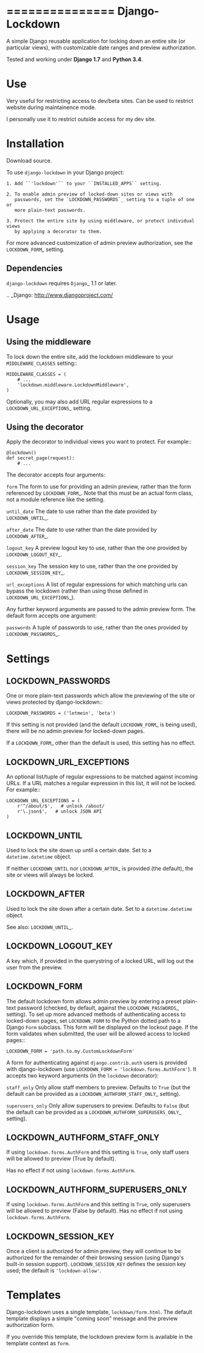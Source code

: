 ===============
Django-Lockdown
===============

A simple Django reusable application for locking down an entire site
(or particular views), with customizable date ranges and preview authorization.

Tested and working under **Django 1.7** and **Python 3.4**.

Use
====
Very useful for restricting access to dev/beta sites. Can be used to restrict website during maintainence mode.

I personally use it to restrict outside access for my dev site.

Installation
============

Download source.

To use ``django-lockdown`` in your Django project:

    1. Add ``'lockdown'`` to your ``INSTALLED_APPS`` setting.

    2. To enable admin preview of locked-down sites or views with
       passwords, set the `LOCKDOWN_PASSWORDS`_ setting to a tuple of one or
       more plain-text passwords.

    3. Protect the entire site by using middleware, or protect individual views
       by applying a decorator to them.
       
For more advanced customization of admin preview authorization, see
the `LOCKDOWN_FORM`_ setting.

Dependencies
------------

``django-lockdown`` requires `Django`_ 1.1 or later.

.. _Django: http://www.djangoproject.com/

Usage
=====

Using the middleware
--------------------

To lock down the entire site, add the lockdown middleware to your
``MIDDLEWARE_CLASSES`` setting::

    MIDDLEWARE_CLASSES = (
        # ...
        'lockdown.middleware.LockdownMiddleware',
    )
    
Optionally, you may also add URL regular expressions to a
`LOCKDOWN_URL_EXCEPTIONS`_ setting.

Using the decorator
-------------------

Apply the decorator to individual views you want to protect. For example::

    @lockdown()
    def secret_page(request):
        # ...

The decorator accepts four arguments:

``form``
  The form to use for providing an admin preview, rather than the form
  referenced by `LOCKDOWN_FORM`_. Note that this must be an actual form class,
  not a module reference like the setting.

``until_date``
  The date to use rather than the date provided by `LOCKDOWN_UNTIL`_.

``after_date``
  The date to use rather than the date provided by `LOCKDOWN_AFTER`_.

``logout_key``
  A preview logout key to use, rather than the one provided by
  `LOCKDOWN_LOGOUT_KEY`_.

``session_key``
  The session key to use, rather than the one provided by
  `LOCKDOWN_SESSION_KEY`_.
 
``url_exceptions``
  A list of regular expressions for which matching urls can bypass the lockdown
  (rather than using those defined in `LOCKDOWN_URL_EXCEPTIONS`_).

Any further keyword arguments are passed to the admin preview form. The default
form accepts one argument:

``passwords``
  A tuple of passwords to use, rather than the ones provided by
  `LOCKDOWN_PASSWORDS`_.


Settings
========

LOCKDOWN_PASSWORDS
------------------

One or more plain-text passwords which allow the previewing of the site or
views protected by django-lockdown::

    LOCKDOWN_PASSWORDS = ('letmein', 'beta')

If this setting is not provided (and the default `LOCKDOWN_FORM`_ is being
used), there will be no admin preview for locked-down pages.

If a `LOCKDOWN_FORM`_ other than the default is used, this setting has no
effect.

LOCKDOWN_URL_EXCEPTIONS
-----------------------

An optional list/tuple of regular expressions to be matched against incoming
URLs. If a URL matches a regular expression in this list, it will not be
locked. For example::

    LOCKDOWN_URL_EXCEPTIONS = (
        r'^/about/$',   # unlock /about/
        r'\.json$',   # unlock JSON API
    )

LOCKDOWN_UNTIL
--------------

Used to lock the site down up until a certain date. Set to a
``datetime.datetime`` object.

If neither ``LOCKDOWN_UNTIL`` nor `LOCKDOWN_AFTER`_ is provided (the default),
the site or views will always be locked.

LOCKDOWN_AFTER
--------------

Used to lock the site down after a certain date. Set to a ``datetime.datetime``
object.

See also: `LOCKDOWN_UNTIL`_.

LOCKDOWN_LOGOUT_KEY
-------------------

A key which, if provided in the querystring of a locked URL, will log out the
user from the preview. 

LOCKDOWN_FORM
-------------

The default lockdown form allows admin preview by entering a preset
plain-text password (checked, by default, against the `LOCKDOWN_PASSWORDS`_
setting). To set up more advanced methods of authenticating access to
locked-down pages, set ``LOCKDOWN_FORM`` to the Python dotted path to a Django
``Form`` subclass. This form will be displayed on the lockout page. If the form
validates when submitted, the user will be allowed access to locked pages::

    LOCKDOWN_FORM = 'path.to.my.CustomLockdownForm'
    
A form for authenticating against ``django.contrib.auth`` users is provided
with django-lockdown (use ``LOCKDOWN_FORM = 'lockdown.forms.AuthForm'``). It
accepts two keyword arguments (in the ``lockdown`` decorator):

``staff_only``
  Only allow staff members to preview. Defaults to ``True`` (but the default
  can be provided as a `LOCKDOWN_AUTHFORM_STAFF_ONLY`_ setting).

``superusers_only``
  Only allow superusers to preview. Defaults to ``False`` (but the default
  can be provided as a `LOCKDOWN_AUTHFORM_SUPERUSERS_ONLY`_ setting).

LOCKDOWN_AUTHFORM_STAFF_ONLY
----------------------------

If using ``lockdown.forms.AuthForm`` and this setting is ``True``, only staff
users will be allowed to preview (True by default).

Has no effect if not using ``lockdown.forms.AuthForm``.

LOCKDOWN_AUTHFORM_SUPERUSERS_ONLY
---------------------------------

If using ``lockdown.forms.AuthForm`` and this setting is ``True``, only
superusers will be allowed to preview (False by default). Has no effect if not
using ``lockdown.forms.AuthForm``.

LOCKDOWN_SESSION_KEY
--------------------

Once a client is authorized for admin preview, they will continue to
be authorized for the remainder of their browsing session (using
Django's built-in session support). ``LOCKDOWN_SESSION_KEY`` defines
the session key used; the default is ``'lockdown-allow'``.


Templates
=========

Django-lockdown uses a single template, ``lockdown/form.html``. The
default template displays a simple "coming soon" message and the
preview authorization form.

If you override this template, the lockdown preview form is available
in the template context as ``form``.
